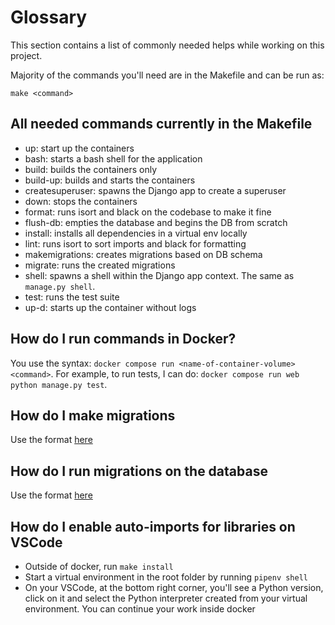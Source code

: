 # Glossary
This section contains a list of commonly needed helps while working on this project.

Majority of the commands you'll need are in the Makefile and can be run as:
```
make <command>
```

## All needed commands currently in the Makefile
- up: start up the containers
- bash: starts a bash shell for the application
- build: builds the containers only
- build-up: builds and starts the containers
- createsuperuser: spawns the Django app to create a superuser
- down: stops the containers
- format: runs isort and black on the codebase to make it fine
- flush-db: empties the database and begins the DB from scratch
- install: installs all dependencies in a virtual env locally
- lint: runs isort to sort imports and black for formatting
- makemigrations: creates migrations based on DB schema
- migrate: runs the created migrations
- shell: spawns a shell within the Django app context.
The same as `manage.py shell`.
- test: runs the test suite
- up-d: starts up the container without logs

## How do I run commands in Docker?
You use the syntax: `docker compose run <name-of-container-volume> <command>`. For example, to run tests, I can do: `docker compose run web python manage.py test`.

## How do I make migrations
Use the format [here](#how-do-i-run-commands-in-docker)

## How do I run migrations on the database
Use the format [here](#how-do-i-run-commands-in-docker)

## How do I enable auto-imports for libraries on VSCode
- Outside of docker, run `make install`
- Start a virtual environment in the root folder by running `pipenv shell`
- On your VSCode, at the bottom right corner, you'll see a Python version, click on it and select the Python interpreter created from your virtual environment.
You can continue your work inside docker